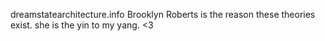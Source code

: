 dreamstatearchitecture.info
Brooklyn Roberts is the reason these theories exist.
she is the yin to my yang. <3
